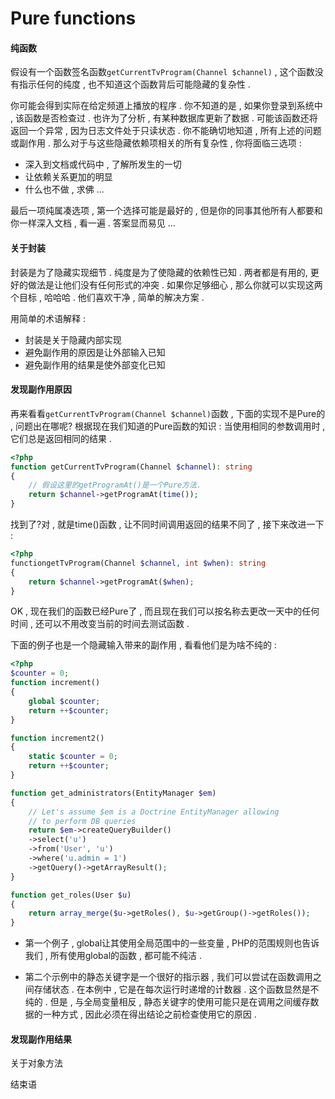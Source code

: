 # Pure functions

#### 纯函数

假设有一个函数签名函数`getCurrentTvProgram(Channel $channel)` , 这个函数没有指示任何的纯度 , 也不知道这个函数背后可能隐藏的复杂性 .

你可能会得到实际在给定频道上播放的程序 . 你不知道的是 , 如果你登录到系统中 , 该函数是否检查过 . 也许为了分析 , 有某种数据库更新了数据 . 可能该函数还将返回一个异常 , 因为日志文件处于只读状态 . 你不能确切地知道 , 所有上述的问题或副作用 . 那么对于与这些隐藏依赖项相关的所有复杂性 , 你将面临三选项 :

* 深入到文档或代码中 , 了解所发生的一切
* 让依赖关系更加的明显
* 什么也不做 , 求佛 ...

最后一项纯属凑选项 , 第一个选择可能是最好的 , 但是你的同事其他所有人都要和你一样深入文档 , 看一遍 . 答案显而易见 ...

#### 关于封装

封装是为了隐藏实现细节 . 纯度是为了使隐藏的依赖性已知 . 两者都是有用的, 更好的做法是让他们没有任何形式的冲突 . 如果你足够细心 , 那么你就可以实现这两个目标 , 哈哈哈 . 他们喜欢干净 , 简单的解决方案 . 

用简单的术语解释 : 

* 封装是关于隐藏内部实现
* 避免副作用的原因是让外部输入已知
* 避免副作用的结果是使外部变化已知

#### 发现副作用原因

再来看看`getCurrentTvProgram(Channel $channel)`函数 , 下面的实现不是Pure的 , 问题出在哪呢? 根据现在我们知道的Pure函数的知识 : 当使用相同的参数调用时 , 它们总是返回相同的结果 . 

```php
<?php
function getCurrentTvProgram(Channel $channel): string
{
    // 假设这里的getProgramAt()是一个Pure方法.
    return $channel->getProgramAt(time());
}
```

找到了?对 , 就是time\(\)函数 , 让不同时间调用返回的结果不同了 , 接下来改进一下 : 

```php
<?php
functiongetTvProgram(Channel $channel, int $when): string
{
    return $channel->getProgramAt($when);
}
```

OK , 现在我们的函数已经Pure了 , 而且现在我们可以按名称去更改一天中的任何时间 , 还可以不用改变当前的时间去测试函数 . 

下面的例子也是一个隐藏输入带来的副作用 , 看看他们是为啥不纯的 : 

```php
<?php
$counter = 0;
function increment()
{
    global $counter;
    return ++$counter;
}

function increment2()
{
    static $counter = 0;
    return ++$counter;
}

function get_administrators(EntityManager $em)
{
    // Let's assume $em is a Doctrine EntityManager allowing
    // to perform DB queries
    return $em->createQueryBuilder()
    ->select('u')
    ->from('User', 'u')
    ->where('u.admin = 1')
    ->getQuery()->getArrayResult();
}

function get_roles(User $u)
{
    return array_merge($u->getRoles(), $u->getGroup()->getRoles());
}
```

* 第一个例子 , global让其使用全局范围中的一些变量 , PHP的范围规则也告诉我们 , 所有使用global的函数 , 都可能不纯洁 . 

* 第二个示例中的静态关键字是一个很好的指示器 , 我们可以尝试在函数调用之间存储状态 . 在本例中 , 它是在每次运行时递增的计数器 . 这个函数显然是不纯的 . 但是 , 与全局变量相反 , 静态关键字的使用可能只是在调用之间缓存数据的一种方式 , 因此必须在得出结论之前检查使用它的原因 . 

#### 发现副作用结果

关于对象方法

结束语

